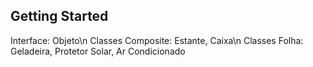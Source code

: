 ## Getting Started

Interface: Objeto\n
Classes Composite: Estante, Caixa\n
Classes Folha: Geladeira, Protetor Solar, Ar Condicionado
